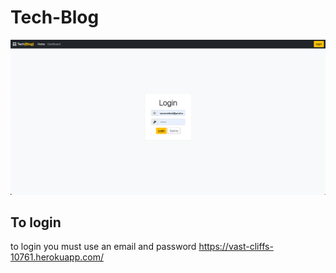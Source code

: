 # Tech-Blog
![screenshot](screenshot.jpg)
## To login
to login you must use an email and password
https://vast-cliffs-10761.herokuapp.com/
